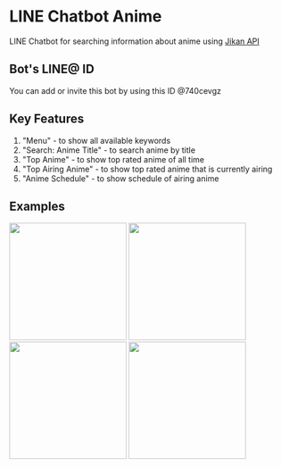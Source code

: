 # LINE Chatbot Anime
LINE Chatbot for searching information about anime using [Jikan API](https://jikan.moe)
## Bot's LINE@ ID
You can add or invite this bot by using this ID @740cevgz

## Key Features
1. "Menu" - to show all available keywords
2. "Search: Anime Title" - to search anime by title
3. "Top Anime" - to show top rated anime of all time
4. "Top Airing Anime" - to show top rated anime that is currently airing
5. "Anime Schedule" - to show schedule of airing anime

## Examples
<img src="https://imgur.com/VJX96sS.jpg" width="210">  <img src="https://imgur.com/YeR2CX5.jpg" width="210">  <img src="https://imgur.com/vVBbqQ4.jpg" width="210">  <img src="https://imgur.com/w87ucQ5.jpg" width="210">

